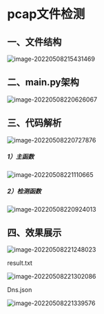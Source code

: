 # pcap文件检测

## 一、文件结构

![image-20220508215431469](https://tva1.sinaimg.cn/large/e6c9d24ely1h21c8wkhumj20gq0drmxl.jpg)

## 二、main.py架构

![image-20220508220626067](https://tva1.sinaimg.cn/large/e6c9d24ely1h21cl83sm0j212t0i0dhs.jpg)

## 三、代码解析

![image-20220508220727876](https://tva1.sinaimg.cn/large/e6c9d24ely1h21cma65osj20fj09ydg2.jpg)

##### 1）主函数

![image-20220508221110665](https://tva1.sinaimg.cn/large/e6c9d24ely1h21cq5kya2j20qj0d90tt.jpg)

##### 2）检测函数

![image-20220508220924013](https://tva1.sinaimg.cn/large/e6c9d24ely1h21cob0exlj20uq0r5q6k.jpg)

## 四、效果展示

![image-20220508221248023](https://tva1.sinaimg.cn/large/e6c9d24ely1h21crumr1sj21en0gfwgb.jpg)

result.txt

![image-20220508221302086](https://tva1.sinaimg.cn/large/e6c9d24ely1h21cs3cxb7j20ud0iyjx8.jpg)

Dns.json

![image-20220508221339576](https://tva1.sinaimg.cn/large/e6c9d24ely1h21csqrsajj20r00izdii.jpg)